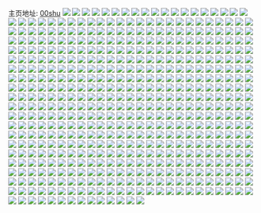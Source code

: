 主页地址: [00shu](https://weibo.com/u/6704541105) 
![](https://wx4.sinaimg.cn/mw2000/007jJzpLgy1h9plppdo9gj31s92dohdu.jpg) 
![](https://wx4.sinaimg.cn/mw2000/007jJzpLgy1h9plpx1lz2j31ui2mekjm.jpg) 
![](https://wx4.sinaimg.cn/mw2000/007jJzpLgy1h9plpsraugj320i2oo1kz.jpg) 
![](https://wx4.sinaimg.cn/mw2000/007jJzpLgy1h9plpygjhoj31yy2rlhdu.jpg) 
![](https://wx4.sinaimg.cn/mw2000/007jJzpLgy1h9plpm1ylfj31qa2hqe81.jpg) 
![](https://wx4.sinaimg.cn/mw2000/007jJzpLgy1h9gjmj890tj30zo1gtqgo.jpg) 
![](https://wx4.sinaimg.cn/mw2000/007jJzpLgy1h7ueocubhsj32032s7e81.jpg) 
![](https://wx4.sinaimg.cn/mw2000/007jJzpLgy1h7ueoa8ei7j324f2v11ky.jpg) 
![](https://wx4.sinaimg.cn/mw2000/007jJzpLgy1h7uevebjkxj31uy2ld7wh.jpg) 
![](https://wx4.sinaimg.cn/mw2000/007jJzpLgy1h6l0a0jcjhj31rs2hhkge.jpg) 
![](https://wx4.sinaimg.cn/mw2000/007jJzpLgy1h6l09terd0j328j3171kx.jpg) 
![](https://wx4.sinaimg.cn/mw2000/007jJzpLgy1h6l0a3j0gjj31y92lsqso.jpg) 
![](https://wx4.sinaimg.cn/mw2000/007jJzpLgy1h5lgs2u13pj31fj202azj.jpg) 
![](https://wx4.sinaimg.cn/mw2000/007jJzpLgy1h5lgs241wij30s4126wnr.jpg) 
![](https://wx4.sinaimg.cn/mw2000/007jJzpLgy1h5ld1puxusj30zo1migtu.jpg) 
![](https://wx4.sinaimg.cn/mw2000/007jJzpLgy1h5e7q46pfij30u017k45n.jpg) 
![](https://wx4.sinaimg.cn/mw2000/007jJzpLgy1h5e7pzz60tj30u014jwma.jpg) 
![](https://wx4.sinaimg.cn/mw2000/007jJzpLgy1h5e7q275ucj30u016t47m.jpg) 
![](https://wx4.sinaimg.cn/mw2000/007jJzpLgy1h5e7q3ivanj30u017kqe0.jpg) 
![](https://wx4.sinaimg.cn/mw2000/007jJzpLgy1h5e7q172n9j30u0158tfm.jpg) 
![](https://wx4.sinaimg.cn/mw2000/007jJzpLgy1h5e7pz4q1tj30u016uahx.jpg) 
![](https://wx4.sinaimg.cn/mw2000/007jJzpLgy1h5deev74jbj30u016c162.jpg) 
![](https://wx4.sinaimg.cn/mw2000/007jJzpLgy1h5deew89tnj30u016417v.jpg) 
![](https://wx4.sinaimg.cn/mw2000/007jJzpLgy1h5deewwosaj30u016tdly.jpg) 
![](https://wx4.sinaimg.cn/mw2000/007jJzpLgy1h5b5h2afh9j327e30w4qq.jpg) 
![](https://wx4.sinaimg.cn/mw2000/007jJzpLgy1h5b5i570sqj31n826ze81.jpg) 
![](https://wx4.sinaimg.cn/mw2000/007jJzpLgy1h5b5h5auabj324s2w34qq.jpg) 
![](https://wx4.sinaimg.cn/mw2000/007jJzpLly1h4lukalrbxj30u0190tdl.jpg) 
![](https://wx4.sinaimg.cn/mw2000/007jJzpLly1h4lukcdxn2j30u0140dlh.jpg) 
![](https://wx4.sinaimg.cn/mw2000/007jJzpLgy1h40zjaz57mj30zo1f4tno.jpg) 
![](https://wx4.sinaimg.cn/mw2000/007jJzpLgy1h40zjz3xzbj30zk1t07wh.jpg) 
![](https://wx4.sinaimg.cn/mw2000/007jJzpLgy1h3y5nlvgl6j32c03407wi.jpg) 
![](https://wx4.sinaimg.cn/mw2000/007jJzpLgy1h3y5nnd9m6j30w417d46d.jpg) 
![](https://wx4.sinaimg.cn/mw2000/007jJzpLgy1h3y5nq1lynj327q2ybu0x.jpg) 
![](https://wx4.sinaimg.cn/mw2000/007jJzpLgy1h3y73ghtnbj30yi1a0dre.jpg) 
![](https://wx4.sinaimg.cn/mw2000/007jJzpLgy1h3xk4tmg4bj31v22m5b29.jpg) 
![](https://wx4.sinaimg.cn/mw2000/007jJzpLgy1h3xk4sf16cj32c0340u10.jpg) 
![](https://wx4.sinaimg.cn/mw2000/007jJzpLgy1h3xk4ulmo4j31wm2oehdt.jpg) 
![](https://wx4.sinaimg.cn/mw2000/007jJzpLgy1h3xju6twluj30zm0ss780.jpg) 
![](https://wx4.sinaimg.cn/mw2000/007jJzpLgy1h3ukpjkchqj30u017qqc6.jpg) 
![](https://wx4.sinaimg.cn/mw2000/007jJzpLgy1h3ukpi3egnj30u017ck03.jpg) 
![](https://wx4.sinaimg.cn/mw2000/007jJzpLgy1h3rlz1ducsj32c03404qr.jpg) 
![](https://wx4.sinaimg.cn/mw2000/007jJzpLgy1h3rlz3p7zuj32c0340kjm.jpg) 
![](https://wx4.sinaimg.cn/mw2000/007jJzpLgy1h3rlz5da9bj32c0340e83.jpg) 
![](https://wx4.sinaimg.cn/mw2000/007jJzpLgy1h36oteh95mj30vu1j97d0.jpg) 
![](https://wx4.sinaimg.cn/mw2000/007jJzpLgy1h36otgo4npj30xs1n0gyj.jpg) 
![](https://wx4.sinaimg.cn/mw2000/007jJzpLgy1h36p9q1tjjj30zo1o6e2d.jpg) 
![](https://wx4.sinaimg.cn/mw2000/007jJzpLgy1h36otfox6rj30zo1ro4bw.jpg) 
![](https://wx4.sinaimg.cn/mw2000/007jJzpLly1h33ps1j46fj30u01jcahl.jpg) 
![](https://wx4.sinaimg.cn/mw2000/007jJzpLly1h33pr9t7bzj30u0160wp2.jpg) 
![](https://wx4.sinaimg.cn/mw2000/007jJzpLly1h33prae03rj30u012gwjo.jpg) 
![](https://wx4.sinaimg.cn/mw2000/007jJzpLly1h33pravuj4j30u01dpjxf.jpg) 
![](https://wx4.sinaimg.cn/mw2000/007jJzpLly1h33prbzwdqj30u01acjyw.jpg) 
![](https://wx4.sinaimg.cn/mw2000/007jJzpLly1h33prbg6mnj30u01a545i.jpg) 
![](https://wx4.sinaimg.cn/mw2000/007jJzpLly1h33pwyf0roj30u01edtg9.jpg) 
![](https://wx4.sinaimg.cn/mw2000/007jJzpLly1h33pwxrin1j30u01au42q.jpg) 
![](https://wx4.sinaimg.cn/mw2000/007jJzpLly1h33pztkc08j30u01ds77o.jpg) 
![](https://wx4.sinaimg.cn/mw2000/007jJzpLly1h33h9iys76j30u0140tgb.jpg) 
![](https://wx4.sinaimg.cn/mw2000/007jJzpLly1h33h9hoqh2j30u0140do0.jpg) 
![](https://wx4.sinaimg.cn/mw2000/007jJzpLly1h33h9kh63jj30u0140aii.jpg) 
![](https://wx4.sinaimg.cn/mw2000/007jJzpLly1h33h9ien48j30u017otfl.jpg) 
![](https://wx4.sinaimg.cn/mw2000/007jJzpLly1h33h9jmm4mj30u0141jzs.jpg) 
![](https://wx4.sinaimg.cn/mw2000/007jJzpLgy1h2qkr482j2j32b232rnpd.jpg) 
![](https://wx4.sinaimg.cn/mw2000/007jJzpLgy1h2qkr2q1kpj32c0340kjm.jpg) 
![](https://wx4.sinaimg.cn/mw2000/007jJzpLgy1h2qkr83dqpj329731y7wj.jpg) 
![](https://wx4.sinaimg.cn/mw2000/007jJzpLgy1h2qkqthgkrj32c0340qv6.jpg) 
![](https://wx4.sinaimg.cn/mw2000/007jJzpLgy1h2qkqwj4xaj315c1m7qld.jpg) 
![](https://wx4.sinaimg.cn/mw2000/007jJzpLgy1h2qkqxqlmnj321p2xyhdu.jpg) 
![](https://wx4.sinaimg.cn/mw2000/007jJzpLgy1h2qkqviqwxj32c035hhdu.jpg) 
![](https://wx4.sinaimg.cn/mw2000/007jJzpLgy1h2akh5rrs3j30u014g47a.jpg) 
![](https://wx4.sinaimg.cn/mw2000/007jJzpLgy1h2akh91a4gj30u015wqbz.jpg) 
![](https://wx4.sinaimg.cn/mw2000/007jJzpLgy1h2akhc2l3hj30q913etil.jpg) 
![](https://wx4.sinaimg.cn/mw2000/007jJzpLgy1h1rwypjhwpj326u323u0y.jpg) 
![](https://wx4.sinaimg.cn/mw2000/007jJzpLgy1h1okbi4fqcj328c2z41ky.jpg) 
![](https://wx4.sinaimg.cn/mw2000/007jJzpLgy1h1okbk9mtmj326e2zs1ky.jpg) 
![](https://wx4.sinaimg.cn/mw2000/007jJzpLgy1h1okbfyx98j32c03404qq.jpg) 
![](https://wx4.sinaimg.cn/mw2000/007jJzpLgy1h1okbj6x3vj329r3117wi.jpg) 
![](https://wx4.sinaimg.cn/mw2000/007jJzpLgy1h1okbljnbpj327032b7wi.jpg) 
![](https://wx4.sinaimg.cn/mw2000/007jJzpLgy1h1okbmmktsj328p32ze82.jpg) 
![](https://wx4.sinaimg.cn/mw2000/007jJzpLgy1h1okbnk40xj328c32h1ky.jpg) 
![](https://wx4.sinaimg.cn/mw2000/007jJzpLgy1h1okbq01grj32c0340u0y.jpg) 
![](https://wx4.sinaimg.cn/mw2000/007jJzpLgy1h1cyn1cc4mj328s28shdu.jpg) 
![](https://wx4.sinaimg.cn/mw2000/007jJzpLgy1h09z67w80uj32c0340qv5.jpg) 
![](https://wx4.sinaimg.cn/mw2000/007jJzpLgy1h09z69xk75j32c0340qv5.jpg) 
![](https://wx4.sinaimg.cn/mw2000/007jJzpLgy1h09z6wfssej32c0340qv5.jpg) 
![](https://wx4.sinaimg.cn/mw2000/007jJzpLgy1h02q4jgzvcj30zo0wrqar.jpg) 
![](https://wx4.sinaimg.cn/mw2000/007jJzpLgy1h02q4j1w70j30zo15udqg.jpg) 
![](https://wx4.sinaimg.cn/mw2000/007jJzpLgy1h02q52yz81j30ty13ujyx.jpg) 
![](https://wx4.sinaimg.cn/mw2000/007jJzpLgy1h02q4lroovj30zo2561kx.jpg) 
![](https://wx4.sinaimg.cn/mw2000/007jJzpLly1gyx80wh0bij30u015vdon.jpg) 
![](https://wx4.sinaimg.cn/mw2000/007jJzpLly1gyx810yg0ij30u0147wn0.jpg) 
![](https://wx4.sinaimg.cn/mw2000/007jJzpLly1gyx80vnjs8j30u014bqbh.jpg) 
![](https://wx4.sinaimg.cn/mw2000/007jJzpLly1gyslbj7yruj30u0161ah8.jpg) 
![](https://wx4.sinaimg.cn/mw2000/007jJzpLly1gyslb33xvlj30u0140qbt.jpg) 
![](https://wx4.sinaimg.cn/mw2000/007jJzpLly1gyslb2df7zj30u015wajk.jpg) 
![](https://wx4.sinaimg.cn/mw2000/007jJzpLly1gyslb56c23j30u015qgtx.jpg) 
![](https://wx4.sinaimg.cn/mw2000/007jJzpLly1gyslbohw4kj30u015ttf0.jpg) 
![](https://wx4.sinaimg.cn/mw2000/007jJzpLly1gyslb8jdn3j30u0153jz3.jpg) 
![](https://wx4.sinaimg.cn/mw2000/007jJzpLly1gyslb5v0w7j30u0154dqz.jpg) 
![](https://wx4.sinaimg.cn/mw2000/007jJzpLly1gynywp91eoj30u015xqbt.jpg) 
![](https://wx4.sinaimg.cn/mw2000/007jJzpLly1gynywm0afaj30u017qdqw.jpg) 
![](https://wx4.sinaimg.cn/mw2000/007jJzpLly1gynywlb7loj30u017ndod.jpg) 
![](https://wx4.sinaimg.cn/mw2000/007jJzpLly1gyfvf2dh5nj30u0140dkm.jpg) 
![](https://wx4.sinaimg.cn/mw2000/007jJzpLly1gyfvf7jhh6j30u0140n21.jpg) 
![](https://wx4.sinaimg.cn/mw2000/007jJzpLly1gybjs7bsa8j30zo2564c8.jpg) 
![](https://wx4.sinaimg.cn/mw2000/007jJzpLly1gybk5azc41j32c0340x6p.jpg) 
![](https://wx4.sinaimg.cn/mw2000/007jJzpLly1gybjsdquywj32c0340kjl.jpg) 
![](https://wx4.sinaimg.cn/mw2000/007jJzpLly1gyb84uurfdj30u017t7b8.jpg) 
![](https://wx4.sinaimg.cn/mw2000/007jJzpLly1gyb84ujix2j30u014bn70.jpg) 
![](https://wx4.sinaimg.cn/mw2000/007jJzpLly1gyb84vbk5wj30u014010b.jpg) 
![](https://wx4.sinaimg.cn/mw2000/007jJzpLly1gyb84u2ivqj30u016ak2r.jpg) 
![](https://wx4.sinaimg.cn/mw2000/007jJzpLly1gy5g1hffiij32c02ceqv5.jpg) 
![](https://wx4.sinaimg.cn/mw2000/007jJzpLly1gy5g1ja5wbj32c0340hdu.jpg) 
![](https://wx4.sinaimg.cn/mw2000/007jJzpLly1gy5g1ll1z2j32c0340npe.jpg) 
![](https://wx4.sinaimg.cn/mw2000/007jJzpLly1gy5g19fxfhj30xc2s01ky.jpg) 
![](https://wx4.sinaimg.cn/mw2000/007jJzpLly1gy5g17evisj31uu2nsb2a.jpg) 
![](https://wx4.sinaimg.cn/mw2000/007jJzpLly1gy5g1dstppj31w52nhe81.jpg) 
![](https://wx4.sinaimg.cn/mw2000/007jJzpLly1gy5g1cfzg1j31o32j11ky.jpg) 
![](https://wx4.sinaimg.cn/mw2000/007jJzpLly1gy5g1foo5hj329s35skjm.jpg) 
![](https://wx4.sinaimg.cn/mw2000/007jJzpLgy1gwduda0vrwj32c02c0b2b.jpg) 
![](https://wx4.sinaimg.cn/mw2000/007jJzpLgy1gwdud6gth0j31y42n5u0x.jpg) 
![](https://wx4.sinaimg.cn/mw2000/007jJzpLgy1gwdudbuzgbj327q2yahdv.jpg) 
![](https://wx4.sinaimg.cn/mw2000/007jJzpLgy1gwduddtkvcj32c0340kjm.jpg) 
![](https://wx4.sinaimg.cn/mw2000/007jJzpLgy1gwdud7uhj6j31zx2vrnpd.jpg) 
![](https://wx4.sinaimg.cn/mw2000/007jJzpLgy1gwdudgwn0gj32c03404qq.jpg) 
![](https://wx4.sinaimg.cn/mw2000/007jJzpLgy1gw4nqgcd9wj326j24x1ky.jpg) 
![](https://wx4.sinaimg.cn/mw2000/007jJzpLgy1gw4nqi8ykgj32c02c04qr.jpg) 
![](https://wx4.sinaimg.cn/mw2000/007jJzpLgy1gw4nqclem3j32c02c0qv6.jpg) 
![](https://wx4.sinaimg.cn/mw2000/007jJzpLgy1gvqnhg8rgyj60u0140jxx02.jpg) 
![](https://wx4.sinaimg.cn/mw2000/007jJzpLgy1gvg88gokjtj60u00u0drg02.jpg) 
![](https://wx4.sinaimg.cn/mw2000/007jJzpLgy1gvg88h5oncj60u00u014x02.jpg) 
![](https://wx4.sinaimg.cn/mw2000/007jJzpLly1gv5bpakitjj60u00u0afg02.jpg) 
![](https://wx4.sinaimg.cn/mw2000/007jJzpLly1gv2hrchp8kj30u00u047r.jpg) 
![](https://wx4.sinaimg.cn/mw2000/007jJzpLly1gv2hrc3e3mj30u00u0dp7.jpg) 
![](https://wx4.sinaimg.cn/mw2000/007jJzpLly1guxugc93ijj62c02c0x6q02.jpg) 
![](https://wx4.sinaimg.cn/mw2000/007jJzpLly1guxugefv55j62c02c0kjm02.jpg) 
![](https://wx4.sinaimg.cn/mw2000/007jJzpLly1guxugk24x2j62c02c04qq02.jpg) 
![](https://wx4.sinaimg.cn/mw2000/007jJzpLly1guxugm5rvxj62c02c0kjm02.jpg) 
![](https://wx4.sinaimg.cn/mw2000/007jJzpLly1guvi57glfjj60u00u0k0102.jpg) 
![](https://wx4.sinaimg.cn/mw2000/007jJzpLly1guvi584i42j30u00u0tii.jpg) 
![](https://wx4.sinaimg.cn/mw2000/007jJzpLly1guvi5b7xfoj60u00u07e102.jpg) 
![](https://wx4.sinaimg.cn/mw2000/007jJzpLly1guvi5c2bcqj60u00u047802.jpg) 
![](https://wx4.sinaimg.cn/mw2000/007jJzpLly1guirg8aqibj60u0140n6z02.jpg) 
![](https://wx4.sinaimg.cn/mw2000/007jJzpLly1guirg8vwa4j60u0140dpy02.jpg) 
![](https://wx4.sinaimg.cn/mw2000/007jJzpLly1guirg7khz0j60u0144gzf02.jpg) 
![](https://wx4.sinaimg.cn/mw2000/007jJzpLly1guirgabfeqj60u0140n6b02.jpg) 
![](https://wx4.sinaimg.cn/mw2000/007jJzpLly1gucnbmdkxvj60u0140aij02.jpg) 
![](https://wx4.sinaimg.cn/mw2000/007jJzpLly1gucnc315olj61400u0dpg02.jpg) 
![](https://wx4.sinaimg.cn/mw2000/007jJzpLly1gu9jxe19szj61yo2kvqv502.jpg) 
![](https://wx4.sinaimg.cn/mw2000/007jJzpLly1gu9jxfhvzpj621w2qikjl02.jpg) 
![](https://wx4.sinaimg.cn/mw2000/007jJzpLly1gu9jxgqmj9j31lb2807wh.jpg) 
![](https://wx4.sinaimg.cn/mw2000/007jJzpLly1gu9jxjhs05j32892z0u0y.jpg) 
![](https://wx4.sinaimg.cn/mw2000/007jJzpLly1gu9jxlfc58j62bb2bbe8202.jpg) 
![](https://wx4.sinaimg.cn/mw2000/007jJzpLly1gu9jxn0hc1j62a231eu0x02.jpg) 
![](https://wx4.sinaimg.cn/mw2000/007jJzpLly1gtr1hbsuzwj616o1kxe4h02.jpg) 
![](https://wx4.sinaimg.cn/mw2000/007jJzpLly1gtr1hc92gtj616o1kxql902.jpg) 
![](https://wx4.sinaimg.cn/mw2000/007jJzpLly1gtr1hcnnbyj616o1kx1at02.jpg) 
![](https://wx4.sinaimg.cn/mw2000/007jJzpLly1gtr1hauyi2j616o1kxne702.jpg) 
![](https://wx4.sinaimg.cn/mw2000/007jJzpLly1gtakampzrkj30u014048e.jpg) 
![](https://wx4.sinaimg.cn/mw2000/007jJzpLly1gt2ssktckzj30u00u0q8t.jpg) 
![](https://wx4.sinaimg.cn/mw2000/007jJzpLly1gt2ssl6xtwj30u00u0jwg.jpg) 
![](https://wx4.sinaimg.cn/mw2000/007jJzpLly1gt2ssn2457j30u00u0qcy.jpg) 
![](https://wx4.sinaimg.cn/mw2000/007jJzpLly1gt2ssooxmuj30u00u07fd.jpg) 
![](https://wx4.sinaimg.cn/mw2000/007jJzpLly1gsy6g34w3fj30zr1dxty2.jpg) 
![](https://wx4.sinaimg.cn/mw2000/007jJzpLly1gsxs64s4sfj316m1kuk6y.jpg) 
![](https://wx4.sinaimg.cn/mw2000/007jJzpLly1gsxs65pshvj311t1eg4hx.jpg) 
![](https://wx4.sinaimg.cn/mw2000/007jJzpLly1gsxs66siizj316o1kxqu1.jpg) 
![](https://wx4.sinaimg.cn/mw2000/007jJzpLly1gsxs67749ij314z1iodwn.jpg) 
![](https://wx4.sinaimg.cn/mw2000/007jJzpLly1gsxs67hig0j30xu1b9k0y.jpg) 
![](https://wx4.sinaimg.cn/mw2000/007jJzpLly1gsuo1lsfgmj32c03407wj.jpg) 
![](https://wx4.sinaimg.cn/mw2000/007jJzpLly1gsuo1jm5q6j32c03404qr.jpg) 
![](https://wx4.sinaimg.cn/mw2000/007jJzpLly1gsuo1hd1y6j32c03407wj.jpg) 
![](https://wx4.sinaimg.cn/mw2000/007jJzpLly1gsuo1chhasj32ap32au0y.jpg) 
![](https://wx4.sinaimg.cn/mw2000/007jJzpLly1gsfdw96yelj321t2v1b2a.jpg) 
![](https://wx4.sinaimg.cn/mw2000/007jJzpLly1gsfdvyod1wj31tz2iuqv6.jpg) 
![](https://wx4.sinaimg.cn/mw2000/007jJzpLly1gsfdvzm228j31ys2r0npe.jpg) 
![](https://wx4.sinaimg.cn/mw2000/007jJzpLly1gsfdw20pldj32c03404qr.jpg) 
![](https://wx4.sinaimg.cn/mw2000/007jJzpLly1gsfdw3d8gzj31zi2s2hdu.jpg) 
![](https://wx4.sinaimg.cn/mw2000/007jJzpLly1gsfdvxkdrlj328g2z9e82.jpg) 
![](https://wx4.sinaimg.cn/mw2000/007jJzpLly1gsfdw643lnj323l2tcqv6.jpg) 
![](https://wx4.sinaimg.cn/mw2000/007jJzpLly1gsfdw82dyqj32c0340b2c.jpg) 
![](https://wx4.sinaimg.cn/mw2000/007jJzpLly1gsfdw46vqnj61yd2saqv502.jpg) 
![](https://wx4.sinaimg.cn/mw2000/007jJzpLly1gs6ev32qymj30u00u07f4.jpg) 
![](https://wx4.sinaimg.cn/mw2000/007jJzpLly1gs6ev481yyj30u00u0tgw.jpg) 
![](https://wx4.sinaimg.cn/mw2000/007jJzpLly1gs6euvb2tjj30u012cq96.jpg) 
![](https://wx4.sinaimg.cn/mw2000/007jJzpLly1gs6euz3h78j30u0169n8h.jpg) 
![](https://wx4.sinaimg.cn/mw2000/007jJzpLly1gs6ev0y1xuj30u0162ndm.jpg) 
![](https://wx4.sinaimg.cn/mw2000/007jJzpLly1gs6ev5dajgj30u00u0460.jpg) 
![](https://wx4.sinaimg.cn/mw2000/007jJzpLly1gs6euuasrbj30u016s15a.jpg) 
![](https://wx4.sinaimg.cn/mw2000/007jJzpLly1gs6ev7f156j30u013uqaw.jpg) 
![](https://wx4.sinaimg.cn/mw2000/007jJzpLly1gs6euwthgij30u017i18n.jpg) 
![](https://wx4.sinaimg.cn/mw2000/007jJzpLly1gs6ev95077j60u00u0jyw02.jpg) 
![](https://wx4.sinaimg.cn/mw2000/007jJzpLly1grz72a1d2nj30yc091gmt.jpg) 
![](https://wx4.sinaimg.cn/mw2000/007jJzpLly1grz729qnppj30zo0o0tfr.jpg) 
![](https://wx4.sinaimg.cn/mw2000/007jJzpLly1grz5z6462qj30u0140tez.jpg) 
![](https://wx4.sinaimg.cn/mw2000/007jJzpLly1grz5z5i0gbj30u0140qbz.jpg) 
![](https://wx4.sinaimg.cn/mw2000/007jJzpLly1grw0bojxfzj30u0140tjl.jpg) 
![](https://wx4.sinaimg.cn/mw2000/007jJzpLly1grvznbpwe4j30u015zdvg.jpg) 
![](https://wx4.sinaimg.cn/mw2000/007jJzpLly1grvznaxcaaj30u015btnp.jpg) 
![](https://wx4.sinaimg.cn/mw2000/007jJzpLly1grvzna73hcj30u014gwtl.jpg) 
![](https://wx4.sinaimg.cn/mw2000/007jJzpLly1grvzn8avzaj30u0156nc1.jpg) 
![](https://wx4.sinaimg.cn/mw2000/007jJzpLgy1grt3fzc919j32c0340kjm.jpg) 
![](https://wx4.sinaimg.cn/mw2000/007jJzpLgy1grt3g1wt3xj333z2bzb2a.jpg) 
![](https://wx4.sinaimg.cn/mw2000/007jJzpLgy1grs3jt30haj30u0140dnn.jpg) 
![](https://wx4.sinaimg.cn/mw2000/007jJzpLgy1grs3fkoh3jj30u0140wlq.jpg) 
![](https://wx4.sinaimg.cn/mw2000/007jJzpLly1gs5fifdfi3j30ra16k45j.jpg) 
![](https://wx4.sinaimg.cn/mw2000/007jJzpLly1grkde6kyjjj32vw2aakjl.jpg) 
![](https://wx4.sinaimg.cn/mw2000/007jJzpLly1grkde8lxpgj32c0340x6p.jpg) 
![](https://wx4.sinaimg.cn/mw2000/007jJzpLgy1grjmwtu10wj30u0140dms.jpg) 
![](https://wx4.sinaimg.cn/mw2000/007jJzpLgy1gri4z5wz4ej32c0340npd.jpg) 
![](https://wx4.sinaimg.cn/mw2000/007jJzpLgy1gri4z21ujxj32c03404qr.jpg) 
![](https://wx4.sinaimg.cn/mw2000/007jJzpLgy1grffinr7umj30u011uq9o.jpg) 
![](https://wx4.sinaimg.cn/mw2000/007jJzpLgy1grer65kjzoj30u0140ado.jpg) 
![](https://wx4.sinaimg.cn/mw2000/007jJzpLgy1grer66akxbj30u0140aec.jpg) 
![](https://wx4.sinaimg.cn/mw2000/007jJzpLgy1grer678fikj30u0140afc.jpg) 
![](https://wx4.sinaimg.cn/mw2000/007jJzpLgy1grer67zqhdj30u014042q.jpg) 
![](https://wx4.sinaimg.cn/mw2000/007jJzpLgy1gregqtjb21j31sc2dsu0x.jpg) 
![](https://wx4.sinaimg.cn/mw2000/007jJzpLgy1gregwmqwjej31sc2dshdu.jpg) 
![](https://wx4.sinaimg.cn/mw2000/007jJzpLgy1grdhzbspk4j31410u0k3t.jpg) 
![](https://wx4.sinaimg.cn/mw2000/007jJzpLgy1grdhz7m8t6j31400u016w.jpg) 
![](https://wx4.sinaimg.cn/mw2000/007jJzpLgy1grcsyssln4j60u0140n8a02.jpg) 
![](https://wx4.sinaimg.cn/mw2000/007jJzpLgy1grcsytw1pzj31400u013g.jpg) 
![](https://wx4.sinaimg.cn/mw2000/007jJzpLgy1grc285tk4aj30u01404cp.jpg) 
![](https://wx4.sinaimg.cn/mw2000/007jJzpLly1gr34o7nsgsj32bb333x6q.jpg) 
![](https://wx4.sinaimg.cn/mw2000/007jJzpLly1gr34o97mi5j329z31bnpe.jpg) 
![](https://wx4.sinaimg.cn/mw2000/007jJzpLly1gr34odosxgj31x12pn1ky.jpg) 
![](https://wx4.sinaimg.cn/mw2000/007jJzpLly1gr34o534s7j628f2z8kjm02.jpg) 
![](https://wx4.sinaimg.cn/mw2000/007jJzpLly1gr34oc03iaj325g2zz1ky.jpg) 
![](https://wx4.sinaimg.cn/mw2000/007jJzpLly1gr34oeetrxj316q1pkdyi.jpg) 
![](https://wx4.sinaimg.cn/mw2000/007jJzpLly1gr0tghnt34j31ez1w0hdt.jpg) 
![](https://wx4.sinaimg.cn/mw2000/007jJzpLly1gr0tfwwg43j32bb3334qr.jpg) 
![](https://wx4.sinaimg.cn/mw2000/007jJzpLly1gr0tgf5blpj324z2zhqv7.jpg) 
![](https://wx4.sinaimg.cn/mw2000/007jJzpLly1gr0tg68hj4j31o0281qv5.jpg) 
![](https://wx4.sinaimg.cn/mw2000/007jJzpLly1gr0tga0ic0j31o0281qv5.jpg) 
![](https://wx4.sinaimg.cn/mw2000/007jJzpLly1gr0tfz3c5vj30ru1euqkp.jpg) 
![](https://wx4.sinaimg.cn/mw2000/007jJzpLly1gr0tgk06odj31m829a7wi.jpg) 
![](https://wx4.sinaimg.cn/mw2000/007jJzpLly1gr0tfsdde6j32bb3334qr.jpg) 
![](https://wx4.sinaimg.cn/mw2000/007jJzpLly1gr0tfnqy6vj32bb333hdv.jpg) 
![](https://wx4.sinaimg.cn/mw2000/007jJzpLly1gqygp9kv3yj31jh1xxhdt.jpg) 
![](https://wx4.sinaimg.cn/mw2000/007jJzpLly1gqygpc46rzj31o0281kjl.jpg) 
![](https://wx4.sinaimg.cn/mw2000/007jJzpLly1gqygp6k4amj31k02ac4qq.jpg) 
![](https://wx4.sinaimg.cn/mw2000/007jJzpLly1gqygpfqf24j31o028jnpd.jpg) 
![](https://wx4.sinaimg.cn/mw2000/007jJzpLly1gqygp3qkewj30ru1k51kx.jpg) 
![](https://wx4.sinaimg.cn/mw2000/007jJzpLly1gqygw53v2aj30xu16bn6d.jpg) 
![](https://wx4.sinaimg.cn/mw2000/007jJzpLly1gqygwa2u29j31ul2mix6q.jpg) 
![](https://wx4.sinaimg.cn/mw2000/007jJzpLly1gqygp1m11xj30ru1i04dl.jpg) 
![](https://wx4.sinaimg.cn/mw2000/007jJzpLly1gqygweyk3xj325l2oz1kz.jpg) 
![](https://wx4.sinaimg.cn/mw2000/007jJzpLly1gqygme9v04j31er1w0u0x.jpg) 
![](https://wx4.sinaimg.cn/mw2000/007jJzpLly1gqygmr7kl1j32252rxx6p.jpg) 
![](https://wx4.sinaimg.cn/mw2000/007jJzpLly1gqygmns1hjj326d33knpf.jpg) 
![](https://wx4.sinaimg.cn/mw2000/007jJzpLly1gqygmxd8hrj31sc2dskjl.jpg) 
![](https://wx4.sinaimg.cn/mw2000/007jJzpLly1gqygmidr8lj31zk2sahdu.jpg) 
![](https://wx4.sinaimg.cn/mw2000/007jJzpLly1gqygmtjf7ij316v1q67wh.jpg) 
![](https://wx4.sinaimg.cn/mw2000/007jJzpLly1gqygm9vwg6j318n1w04qp.jpg) 
![](https://wx4.sinaimg.cn/mw2000/007jJzpLly1gqygmv4fz9j31b51vue70.jpg) 
![](https://wx4.sinaimg.cn/mw2000/007jJzpLly1gqygnqlv9mj32c033i1l0.jpg) 
![](https://wx4.sinaimg.cn/mw2000/007jJzpLly1gqq4uyrcj4j30u00u0wis.jpg) 
![](https://wx4.sinaimg.cn/mw2000/007jJzpLly1gqq4utpnbrj30u01af4gp.jpg) 
![](https://wx4.sinaimg.cn/mw2000/007jJzpLly1gqq4uxd003j30u0140dr9.jpg) 
![](https://wx4.sinaimg.cn/mw2000/007jJzpLly1gqq4uumuesj30u0140dsm.jpg) 
![](https://wx4.sinaimg.cn/mw2000/007jJzpLly1gqq4uzn75cj30u0143k88.jpg) 
![](https://wx4.sinaimg.cn/mw2000/007jJzpLly1gqq4uvlck5j30u014049f.jpg) 
![](https://wx4.sinaimg.cn/mw2000/007jJzpLly1gqq4uwotutj30u0140k3d.jpg) 
![](https://wx4.sinaimg.cn/mw2000/007jJzpLly1gqq4uy4g3kj30u0140k1n.jpg) 
![](https://wx4.sinaimg.cn/mw2000/007jJzpLly1gqq4v0k88oj30u016f4eb.jpg) 
![](https://wx4.sinaimg.cn/mw2000/007jJzpLly1gqlnitj0toj30u0140tkr.jpg) 
![](https://wx4.sinaimg.cn/mw2000/007jJzpLly1gqlo3clpufj31400u0gyc.jpg) 
![](https://wx4.sinaimg.cn/mw2000/007jJzpLly1gqlangp1zbj312i1kwkdk.jpg) 
![](https://wx4.sinaimg.cn/mw2000/007jJzpLly1gqlane796lj32c0340b2b.jpg) 
![](https://wx4.sinaimg.cn/mw2000/007jJzpLly1gqlancvltrj32c0340b2b.jpg) 
![](https://wx4.sinaimg.cn/mw2000/007jJzpLly1gqlanfao7gj31sv2dr7wh.jpg) 
![](https://wx4.sinaimg.cn/mw2000/007jJzpLly1gqlang7t56j31p32db1ky.jpg) 
![](https://wx4.sinaimg.cn/mw2000/007jJzpLly1gqlanhbsntj316o1kwh8g.jpg) 
![](https://wx4.sinaimg.cn/mw2000/007jJzpLly1gqlanj5uadj31ut2oe7wj.jpg) 
![](https://wx4.sinaimg.cn/mw2000/007jJzpLly1gqlann1jsoj32c0340b2a.jpg) 
![](https://wx4.sinaimg.cn/mw2000/007jJzpLly1gqlank8kkrj32c0340b1d.jpg) 
![](https://wx4.sinaimg.cn/mw2000/007jJzpLly1gqh1imfmfnj32c02ebe82.jpg) 
![](https://wx4.sinaimg.cn/mw2000/007jJzpLly1gqh1initljj32c02c0qv6.jpg) 
![](https://wx4.sinaimg.cn/mw2000/007jJzpLly1gqh1ilaaorj32c02c0u12.jpg) 
![](https://wx4.sinaimg.cn/mw2000/007jJzpLly1gqh1ioi8muj32c02c01ky.jpg) 
![](https://wx4.sinaimg.cn/mw2000/007jJzpLly1gq7p12ndjgj30u016udvc.jpg) 
![](https://wx4.sinaimg.cn/mw2000/007jJzpLly1gq7p14fs8aj30u00zrtlp.jpg) 
![](https://wx4.sinaimg.cn/mw2000/007jJzpLly1gq7p13uyr1j30u01797q0.jpg) 
![](https://wx4.sinaimg.cn/mw2000/007jJzpLly1gq7p16dg0uj30u015wdyy.jpg) 
![](https://wx4.sinaimg.cn/mw2000/007jJzpLly1gq7p14uve1j30u01731ax.jpg) 
![](https://wx4.sinaimg.cn/mw2000/007jJzpLly1gq7p17dh5aj30u016uh1e.jpg) 
![](https://wx4.sinaimg.cn/mw2000/007jJzpLly1gq5lkcigeqj32c0340qv5.jpg) 
![](https://wx4.sinaimg.cn/mw2000/007jJzpLly1gq5lkk9uy3j324l2zbu0y.jpg) 
![](https://wx4.sinaimg.cn/mw2000/007jJzpLly1gq5lkdygr2j33402c07wi.jpg) 
![](https://wx4.sinaimg.cn/mw2000/007jJzpLly1gq5lkhrarij32c0340b29.jpg) 
![](https://wx4.sinaimg.cn/mw2000/007jJzpLly1gq5lkjc00tj31lf1o01ky.jpg) 
![](https://wx4.sinaimg.cn/mw2000/007jJzpLly1gq5lko7pnej31x32sikjm.jpg) 
![](https://wx4.sinaimg.cn/mw2000/007jJzpLly1gq36nv0uxgj30ru2so4qp.jpg) 
![](https://wx4.sinaimg.cn/mw2000/007jJzpLly1gq36vsg8nej30ru1xk7wh.jpg) 
![](https://wx4.sinaimg.cn/mw2000/007jJzpLly1gq36tuv5i1j32bb332u0y.jpg) 
![](https://wx4.sinaimg.cn/mw2000/007jJzpLly1gq36sey6a6j33332bbhdv.jpg) 
![](https://wx4.sinaimg.cn/mw2000/007jJzpLly1gq36nye7fgj30u0140dv6.jpg) 
![](https://wx4.sinaimg.cn/mw2000/007jJzpLly1gq36nue06aj30ru3qge82.jpg) 
![](https://wx4.sinaimg.cn/mw2000/007jJzpLly1gq36nzyhgcj33332bbx6r.jpg) 
![](https://wx4.sinaimg.cn/mw2000/007jJzpLly1gq36nxloi6j33332bb1kz.jpg) 
![](https://wx4.sinaimg.cn/mw2000/007jJzpLly1gq36ofssvfj32bb332x6r.jpg) 
![](https://wx4.sinaimg.cn/mw2000/007jJzpLly1gq36o19pfcj30ru2l1kjl.jpg) 
![](https://wx4.sinaimg.cn/mw2000/007jJzpLly1gq36nw97ipj32c02c0b2b.jpg) 
![](https://wx4.sinaimg.cn/mw2000/007jJzpLgy1gpv72con8uj30u0140jyz.jpg) 
![](https://wx4.sinaimg.cn/mw2000/007jJzpLgy1gpv72j1doej30u01407hm.jpg) 
![](https://wx4.sinaimg.cn/mw2000/007jJzpLgy1gpv72g1bd5j30u0140n4y.jpg) 
![](https://wx4.sinaimg.cn/mw2000/007jJzpLgy1gpv72dpzd3j30u0140jzd.jpg) 
![](https://wx4.sinaimg.cn/mw2000/007jJzpLgy1gpv72litq8j30u014049q.jpg) 
![](https://wx4.sinaimg.cn/mw2000/007jJzpLgy1gpv72h5hvej30u0140qag.jpg) 
![](https://wx4.sinaimg.cn/mw2000/007jJzpLgy1gprk3i2go7j31400u07es.jpg) 
![](https://wx4.sinaimg.cn/mw2000/007jJzpLgy1gprk3h02zkj31400u0n6a.jpg) 
![](https://wx4.sinaimg.cn/mw2000/007jJzpLgy1gprk3jmpvhj31400u0tlx.jpg) 
![](https://wx4.sinaimg.cn/mw2000/007jJzpLgy1gprk3klqdzj31400u0dqs.jpg) 
![](https://wx4.sinaimg.cn/mw2000/007jJzpLgy1gprk3l7dxaj31400u0wr7.jpg) 
![](https://wx4.sinaimg.cn/mw2000/007jJzpLgy1gprk3lqptoj30u0140dny.jpg) 
![](https://wx4.sinaimg.cn/mw2000/007jJzpLgy1gplxu4vukdj30u0140gs8.jpg) 
![](https://wx4.sinaimg.cn/mw2000/007jJzpLgy1gplxu1ttpkj30u017igsr.jpg) 
![](https://wx4.sinaimg.cn/mw2000/007jJzpLgy1gplxu48708j30u014pdjp.jpg) 
![](https://wx4.sinaimg.cn/mw2000/007jJzpLgy1gpifnuyibij32c03404qq.jpg) 
![](https://wx4.sinaimg.cn/mw2000/007jJzpLgy1gpifnhfjtkj32c03407wi.jpg) 
![](https://wx4.sinaimg.cn/mw2000/007jJzpLgy1gpifnlnskbj32c0340u0z.jpg) 
![](https://wx4.sinaimg.cn/mw2000/007jJzpLgy1gpifno0wegj332i2c0u0x.jpg) 
![](https://wx4.sinaimg.cn/mw2000/007jJzpLgy1gpifnzp5ryj318d1o04qp.jpg) 
![](https://wx4.sinaimg.cn/mw2000/007jJzpLgy1gpifndu053j33402c01ky.jpg) 
![](https://wx4.sinaimg.cn/mw2000/007jJzpLgy1gpifnrf00sj33402c0b2a.jpg) 
![](https://wx4.sinaimg.cn/mw2000/007jJzpLgy1gpifnj9ldyj32c0340hdu.jpg) 
![](https://wx4.sinaimg.cn/mw2000/007jJzpLgy1gpifocy36gj32c0340e84.jpg) 
![](https://wx4.sinaimg.cn/mw2000/007jJzpLgy1gpfsxga8uxj32zt26tb29.jpg) 
![](https://wx4.sinaimg.cn/mw2000/007jJzpLgy1gpfsx6vr1hj33402c0b2a.jpg) 
![](https://wx4.sinaimg.cn/mw2000/007jJzpLgy1gpfsxsgf24j33402c04qq.jpg) 
![](https://wx4.sinaimg.cn/mw2000/007jJzpLgy1gpfsx9fdg7j33402c01db.jpg) 
![](https://wx4.sinaimg.cn/mw2000/007jJzpLgy1gpfsxvnj0uj31x22k24qq.jpg) 
![](https://wx4.sinaimg.cn/mw2000/007jJzpLgy1gpfsximi04j32c02c07wh.jpg) 
![](https://wx4.sinaimg.cn/mw2000/007jJzpLgy1gpfsxms8umj32c0340npd.jpg) 
![](https://wx4.sinaimg.cn/mw2000/007jJzpLgy1gpfsxpae4yj33402c0u0x.jpg) 
![](https://wx4.sinaimg.cn/mw2000/007jJzpLgy1gpdujlkfzjj325o315qv8.jpg) 
![](https://wx4.sinaimg.cn/mw2000/007jJzpLgy1gpduk6sm4dj329y31au0x.jpg) 
![](https://wx4.sinaimg.cn/mw2000/007jJzpLgy1gpduk0ht49j327633zb2b.jpg) 
![](https://wx4.sinaimg.cn/mw2000/007jJzpLgy1gpdujsbr6uj32c0340npf.jpg) 
![](https://wx4.sinaimg.cn/mw2000/007jJzpLgy1gpdul6edrzj32c0340x6q.jpg) 
![](https://wx4.sinaimg.cn/mw2000/007jJzpLgy1gpdujv2b1hj327a31aqv6.jpg) 
![](https://wx4.sinaimg.cn/mw2000/007jJzpLgy1gpduk44eb1j327a33vkjn.jpg) 
![](https://wx4.sinaimg.cn/mw2000/007jJzpLgy1gpdujhc8g8j32742zib2b.jpg) 
![](https://wx4.sinaimg.cn/mw2000/007jJzpLgy1gpdul90g6xj325o32vnpe.jpg) 
![](https://wx4.sinaimg.cn/mw2000/007jJzpLgy1gpdkc1bc03j32c03407wh.jpg) 
![](https://wx4.sinaimg.cn/mw2000/007jJzpLgy1gpdkc4juzwj32722xe1kx.jpg) 
![](https://wx4.sinaimg.cn/mw2000/007jJzpLgy1gpdkbydd4hj329q30zx1l.jpg) 
![](https://wx4.sinaimg.cn/mw2000/007jJzpLgy1gpci60v23xj33402c0hdu.jpg) 
![](https://wx4.sinaimg.cn/mw2000/007jJzpLgy1gpbk1g3hedj33402c0quh.jpg) 
![](https://wx4.sinaimg.cn/mw2000/007jJzpLgy1gpbk16zmqvj33402c0qv5.jpg) 
![](https://wx4.sinaimg.cn/mw2000/007jJzpLgy1gpbk14cts7j33402c0u0x.jpg) 
![](https://wx4.sinaimg.cn/mw2000/007jJzpLgy1gpbk1dfzxwj33402c0b29.jpg) 
![](https://wx4.sinaimg.cn/mw2000/007jJzpLgy1gpbk1lu7vgj33402c0e81.jpg) 
![](https://wx4.sinaimg.cn/mw2000/007jJzpLgy1gpbk19n587j33402c07wh.jpg) 
![](https://wx4.sinaimg.cn/mw2000/007jJzpLgy1gp974omhtyj33402c0e81.jpg) 
![](https://wx4.sinaimg.cn/mw2000/007jJzpLgy1gp974qyvpdj33402c0hdt.jpg) 
![](https://wx4.sinaimg.cn/mw2000/007jJzpLgy1gp974tc9szj33402c0kjl.jpg) 
![](https://wx4.sinaimg.cn/mw2000/007jJzpLly1gp6smzk2kej33402c04qr.jpg) 
![](https://wx4.sinaimg.cn/mw2000/007jJzpLly1gp6smt1bnej33402c0hdv.jpg) 
![](https://wx4.sinaimg.cn/mw2000/007jJzpLly1gp6sn4dd5lj32c02c0hdt.jpg) 
![](https://wx4.sinaimg.cn/mw2000/007jJzpLly1gp6sn90mmtj31xc2o7x6p.jpg) 
![](https://wx4.sinaimg.cn/mw2000/007jJzpLly1gp4cuyohz0j32c0340u0z.jpg) 
![](https://wx4.sinaimg.cn/mw2000/007jJzpLly1gp4cviftmbj33402c0x6r.jpg) 
![](https://wx4.sinaimg.cn/mw2000/007jJzpLly1gp4cv9wt14j312a1j418h.jpg) 
![](https://wx4.sinaimg.cn/mw2000/007jJzpLly1gp4cv1lo7lj31la1nw7wh.jpg) 
![](https://wx4.sinaimg.cn/mw2000/007jJzpLly1gp4cv8d3xwj332i2aw7wj.jpg) 
![](https://wx4.sinaimg.cn/mw2000/007jJzpLly1gp4cvkgnsoj31rf2ebnpd.jpg) 
![](https://wx4.sinaimg.cn/mw2000/007jJzpLly1gp3dsdgjuoj31c31w01kx.jpg) 
![](https://wx4.sinaimg.cn/mw2000/007jJzpLly1gp3dsc63byj31481kwtst.jpg) 
![](https://wx4.sinaimg.cn/mw2000/007jJzpLly1gp3dsco3oyj313t1kwwxn.jpg) 
![](https://wx4.sinaimg.cn/mw2000/007jJzpLly1gp27wdj0fbj31x02rb4qp.jpg) 
![](https://wx4.sinaimg.cn/mw2000/007jJzpLly1gp12iz2mslj31xc2r1e82.jpg) 
![](https://wx4.sinaimg.cn/mw2000/007jJzpLly1gozg0vnkvjj32c0340b2b.jpg) 
![](https://wx4.sinaimg.cn/mw2000/007jJzpLly1gozfzg19l4j31qh1sc7tu.jpg) 
![](https://wx4.sinaimg.cn/mw2000/007jJzpLly1gozfzk2mozj32c03401ky.jpg) 
![](https://wx4.sinaimg.cn/mw2000/007jJzpLly1gozfzexxkqj31r71sbe81.jpg) 
![](https://wx4.sinaimg.cn/mw2000/007jJzpLly1gozfziuh80j31yo2m8dw2.jpg) 
![](https://wx4.sinaimg.cn/mw2000/007jJzpLly1gozfz9u46vj31tl2lo7pk.jpg) 
![](https://wx4.sinaimg.cn/mw2000/007jJzpLly1gozfzhox9yj31zz2ny7u5.jpg) 
![](https://wx4.sinaimg.cn/mw2000/007jJzpLly1gozfzdi20jj31xc2r11kx.jpg) 
![](https://wx4.sinaimg.cn/mw2000/007jJzpLly1gozfzb3f0rj31po2gpqnw.jpg) 
![](https://wx4.sinaimg.cn/mw2000/007jJzpLly1gozc1dfxifj30tu11uk1c.jpg) 
![](https://wx4.sinaimg.cn/mw2000/007jJzpLly1gozc02g8ohj30yi193jwk.jpg) 
![](https://wx4.sinaimg.cn/mw2000/007jJzpLly1gozc030u6qj33402c0npd.jpg) 
![](https://wx4.sinaimg.cn/mw2000/007jJzpLly1gozbzxczslj32yu2c07wh.jpg) 
![](https://wx4.sinaimg.cn/mw2000/007jJzpLly1gozc04p4n0j32c02c0e81.jpg) 
![](https://wx4.sinaimg.cn/mw2000/007jJzpLly1gozbzzf8t7j32o82bzx6p.jpg) 
![](https://wx4.sinaimg.cn/mw2000/007jJzpLly1gownaz2870j31400u0ak2.jpg) 
![](https://wx4.sinaimg.cn/mw2000/007jJzpLly1gownavs1j3j32c03401kz.jpg) 
![](https://wx4.sinaimg.cn/mw2000/007jJzpLly1gownaxyk4jj333m2bqkjn.jpg) 
![](https://wx4.sinaimg.cn/mw2000/007jJzpLly1gownazfnk9j31400u07fq.jpg) 
![](https://wx4.sinaimg.cn/mw2000/007jJzpLly1goqf5tcokjj33402c0kjm.jpg) 
![](https://wx4.sinaimg.cn/mw2000/007jJzpLly1goqf5v3hpxj33402c04qr.jpg) 
![](https://wx4.sinaimg.cn/mw2000/007jJzpLly1goqfjxj8ldj31qx2m84qq.jpg) 
![](https://wx4.sinaimg.cn/mw2000/007jJzpLly1goqfbiq5qkj31821mani9.jpg) 
![](https://wx4.sinaimg.cn/mw2000/007jJzpLly1goqf5xii5vj30u00u013m.jpg) 
![](https://wx4.sinaimg.cn/mw2000/007jJzpLly1goqf5rll8cj33402c0qv5.jpg) 
![](https://wx4.sinaimg.cn/mw2000/007jJzpLly1goqf6n5kllj322q37k1kz.jpg) 
![](https://wx4.sinaimg.cn/mw2000/007jJzpLly1goqf5wqkq7j33402c0b2b.jpg) 
![](https://wx4.sinaimg.cn/mw2000/007jJzpLly1goqf6qkxw7j31jz2q6hdt.jpg) 
![](https://wx4.sinaimg.cn/mw2000/007jJzpLly1goc1pkv9w9j32c02c0b29.jpg) 
![](https://wx4.sinaimg.cn/mw2000/007jJzpLly1goc1phpb83j32bb333qv6.jpg) 
![](https://wx4.sinaimg.cn/mw2000/007jJzpLly1goc1pmrmgmj31l921ckjm.jpg) 
![](https://wx4.sinaimg.cn/mw2000/007jJzpLly1goc1pfkk8hj32c02c04qp.jpg) 
![](https://wx4.sinaimg.cn/mw2000/007jJzpLly1goc1pjfzogj32c02c0haw.jpg) 
![](https://wx4.sinaimg.cn/mw2000/007jJzpLly1goc1pdpuklj33402c04qp.jpg) 
![](https://wx4.sinaimg.cn/mw2000/007jJzpLly1go2oq6v5rfj30gd08yq45.jpg) 
![](https://wx4.sinaimg.cn/mw2000/007jJzpLly1gnhm4yspatj32c02c04qr.jpg) 
![](https://wx4.sinaimg.cn/mw2000/007jJzpLly1gnhm4wswa6j33332bbnpf.jpg) 
![](https://wx4.sinaimg.cn/mw2000/007jJzpLly1gnhm53t06cj31ip1jpnpd.jpg) 
![](https://wx4.sinaimg.cn/mw2000/007jJzpLly1gnhm50nmbrj32v023lb2b.jpg) 
![](https://wx4.sinaimg.cn/mw2000/007jJzpLly1gnhm4v0px4j31ls1lzx6p.jpg) 
![](https://wx4.sinaimg.cn/mw2000/007jJzpLly1gnhm5758d7j33402c0b2c.jpg) 
![](https://wx4.sinaimg.cn/mw2000/007jJzpLly1gnhm54uifbj31ko1kox6p.jpg) 
![](https://wx4.sinaimg.cn/mw2000/007jJzpLly1gnhm52goy0j32c0340qv6.jpg) 
![](https://wx4.sinaimg.cn/mw2000/007jJzpLly1gnhm58nf1sj327k2vxx6p.jpg) 
![](https://wx4.sinaimg.cn/mw2000/007jJzpLly1gnd1shsj17j31pd1pdkcp.jpg) 
![](https://wx4.sinaimg.cn/mw2000/007jJzpLly1gnd1sgpxy1j31ps1rvnih.jpg) 
![](https://wx4.sinaimg.cn/mw2000/007jJzpLly1gn4s17d47rj32c02c0b29.jpg) 
![](https://wx4.sinaimg.cn/mw2000/007jJzpLly1gn4s1e5914j32c03401kz.jpg) 
![](https://wx4.sinaimg.cn/mw2000/007jJzpLly1gn4s1bo960j328n28n1kx.jpg) 
![](https://wx4.sinaimg.cn/mw2000/007jJzpLly1gn4s1f5yicj32c02c0hdt.jpg) 
![](https://wx4.sinaimg.cn/mw2000/007jJzpLly1gn4s1aj5rvj31n62a31kx.jpg) 
![](https://wx4.sinaimg.cn/mw2000/007jJzpLly1gn4s11eplej32c02c0e81.jpg) 
![](https://wx4.sinaimg.cn/mw2000/007jJzpLly1gn4s1iewdvj31o01o0qv5.jpg) 
![](https://wx4.sinaimg.cn/mw2000/007jJzpLly1gn4s12vikej32c02c07wh.jpg) 
![](https://wx4.sinaimg.cn/mw2000/007jJzpLly1gn4uocdugcj32532us7wh.jpg) 
![](https://wx4.sinaimg.cn/mw2000/007jJzpLly1gmwqup6kkrj31gc1uf4qp.jpg) 
![](https://wx4.sinaimg.cn/mw2000/007jJzpLly1gmwqun7u78j31fn1wve81.jpg) 
![](https://wx4.sinaimg.cn/mw2000/007jJzpLly1gmwquo93pdj317x1npqub.jpg) 
![](https://wx4.sinaimg.cn/mw2000/007jJzpLly1gmwr8p5txpj31bz1ss7wh.jpg) 
![](https://wx4.sinaimg.cn/mw2000/007jJzpLly1gmvflp8lg3j31qh2b0kjl.jpg) 
![](https://wx4.sinaimg.cn/mw2000/007jJzpLly1gmvceh0xefj33402c0qv5.jpg) 
![](https://wx4.sinaimg.cn/mw2000/007jJzpLly1gmvfoul7wkj31vm2i6e82.jpg) 
![](https://wx4.sinaimg.cn/mw2000/007jJzpLly1gmvcdt290wj32c02c0e81.jpg) 
![](https://wx4.sinaimg.cn/mw2000/007jJzpLly1gmvflnu4xmj31o62auhdt.jpg) 
![](https://wx4.sinaimg.cn/mw2000/007jJzpLly1gmvcedffffj32c02c07wh.jpg) 
![](https://wx4.sinaimg.cn/mw2000/007jJzpLly1gmvflmdw15j325s2vqqv6.jpg) 
![](https://wx4.sinaimg.cn/mw2000/007jJzpLly1gmvce8jzcxj32c02c0hdt.jpg) 
![](https://wx4.sinaimg.cn/mw2000/007jJzpLly1gmvflvk2b1j327s27s1kx.jpg) 
![](https://wx4.sinaimg.cn/mw2000/007jJzpLly1gmqyjnbz7bj32c02eu4qp.jpg) 
![](https://wx4.sinaimg.cn/mw2000/007jJzpLly1gmqyjqf5zyj32c02c0e81.jpg) 
![](https://wx4.sinaimg.cn/mw2000/007jJzpLly1gmqyjoj4l8j32c02c0nmg.jpg) 
![](https://wx4.sinaimg.cn/mw2000/007jJzpLly1gmqyjklih8j32c02c0dzo.jpg) 
![](https://wx4.sinaimg.cn/mw2000/007jJzpLly1gmmgd7ldf2j33402c0kjl.jpg) 
![](https://wx4.sinaimg.cn/mw2000/007jJzpLly1gmmgdnzsvzj32c02c0b29.jpg) 
![](https://wx4.sinaimg.cn/mw2000/007jJzpLly1gmmgdpxce1j32c02c0b29.jpg) 
![](https://wx4.sinaimg.cn/mw2000/007jJzpLly1gmmgd5o16rj32c02c04qp.jpg) 
![](https://wx4.sinaimg.cn/mw2000/007jJzpLly1gmmge4a77uj32c02c01kx.jpg) 
![](https://wx4.sinaimg.cn/mw2000/007jJzpLly1gmmgdyle6nj32c02dk1kx.jpg) 
![](https://wx4.sinaimg.cn/mw2000/007jJzpLgy1gm64jlgcg0j32bj32tu0y.jpg) 
![](https://wx4.sinaimg.cn/mw2000/007jJzpLgy1gm64jjbfqnj329u314e82.jpg) 
![](https://wx4.sinaimg.cn/mw2000/007jJzpLgy1gm64jh4f9uj32ds1sc4qp.jpg) 
![](https://wx4.sinaimg.cn/mw2000/007jJzpLgy1gm64jf046xj328x2ut7wi.jpg) 
![](https://wx4.sinaimg.cn/mw2000/007jJzpLgy1gm64jnh3r5j32bb333kjm.jpg) 
![](https://wx4.sinaimg.cn/mw2000/007jJzpLgy1gm64jhqs48j30r91bqqcp.jpg) 
![](https://wx4.sinaimg.cn/mw2000/007jJzpLgy1gm50xkx35uj32bb333hdv.jpg) 
![](https://wx4.sinaimg.cn/mw2000/007jJzpLgy1gm50xop2l9j32bb333b2b.jpg) 
![](https://wx4.sinaimg.cn/mw2000/007jJzpLgy1gm50xfbi77j30ru184h4m.jpg) 
![](https://wx4.sinaimg.cn/mw2000/007jJzpLgy1gm50xealpzj30ru15qh4a.jpg) 
![](https://wx4.sinaimg.cn/mw2000/007jJzpLgy1gm50xhkbyxj30ru14t4ku.jpg) 
![](https://wx4.sinaimg.cn/mw2000/007jJzpLgy1gm50xggkn5j30ru22cx2i.jpg) 
![](https://wx4.sinaimg.cn/mw2000/007jJzpLgy1glgrjqs1lij32c0340b2b.jpg) 
![](https://wx4.sinaimg.cn/mw2000/007jJzpLgy1glgrjpb91aj32c0340hdu.jpg) 
![](https://wx4.sinaimg.cn/mw2000/007jJzpLgy1glgrjs4977j326j2wqhdv.jpg) 
![](https://wx4.sinaimg.cn/mw2000/007jJzpLgy1glfhasasdfj30u00u010n.jpg) 
![](https://wx4.sinaimg.cn/mw2000/007jJzpLgy1glfhaqzhapj32c02c0b29.jpg) 
![](https://wx4.sinaimg.cn/mw2000/007jJzpLgy1glfhasp5lkj31400u0gyy.jpg) 
![](https://wx4.sinaimg.cn/mw2000/007jJzpLgy1glfhat2me3j30u00u0tim.jpg) 
![](https://wx4.sinaimg.cn/mw2000/007jJzpLgy1glfhatkergj30u00u0nf0.jpg) 
![](https://wx4.sinaimg.cn/mw2000/007jJzpLgy1glfhatzmp7j30u014awke.jpg) 
![](https://wx4.sinaimg.cn/mw2000/007jJzpLgy1glfhauf7iqj30u00u0jyl.jpg) 
![](https://wx4.sinaimg.cn/mw2000/007jJzpLgy1glfhav2or3j30rq15mak4.jpg) 
![](https://wx4.sinaimg.cn/mw2000/007jJzpLgy1glfhavs7fbj30ru2bi4qp.jpg) 
![](https://wx4.sinaimg.cn/mw2000/007jJzpLgy1glfhawbshoj30ru1jotsu.jpg) 
![](https://wx4.sinaimg.cn/mw2000/007jJzpLgy1gl6cusbutbj32c03404qq.jpg) 
![](https://wx4.sinaimg.cn/mw2000/007jJzpLgy1gl6crjciwaj32c0340u0y.jpg) 
![](https://wx4.sinaimg.cn/mw2000/007jJzpLgy1gl6cyd7r9cj32c03407wi.jpg) 
![](https://wx4.sinaimg.cn/mw2000/007jJzpLgy1gl6cpq9wizj30ww1mhamh.jpg) 
![](https://wx4.sinaimg.cn/mw2000/007jJzpLgy1gl6cppevc1j31j021ch6j.jpg) 
![](https://wx4.sinaimg.cn/mw2000/007jJzpLgy1gl6cwpie6yj30yi1ps7er.jpg) 
![](https://wx4.sinaimg.cn/mw2000/007jJzpLgy1gl6cpw693tj326z2xa7wi.jpg) 
![](https://wx4.sinaimg.cn/mw2000/007jJzpLgy1gl6cptmp3ij32ak3431kz.jpg) 
![](https://wx4.sinaimg.cn/mw2000/007jJzpLgy1gl6cpyc4bmj329i30oe81.jpg) 
![](https://wx4.sinaimg.cn/mw2000/007jJzpLgy1gl6cupo5uvj32c0340qv6.jpg) 
![](https://wx4.sinaimg.cn/mw2000/007jJzpLgy1gl6cpr1q7xj30yg1fowsd.jpg) 
![](https://wx4.sinaimg.cn/mw2000/007jJzpLgy1gl6cpwxxgkj30wo1m2483.jpg) 
![](https://wx4.sinaimg.cn/mw2000/007jJzpLly1gl0j55ufs8j32u924pu0y.jpg) 
![](https://wx4.sinaimg.cn/mw2000/007jJzpLly1gl0j53b46gj32uh24u4qq.jpg) 
![](https://wx4.sinaimg.cn/mw2000/007jJzpLly1gl0j57edvbj32p21ys7wi.jpg) 
![](https://wx4.sinaimg.cn/mw2000/007jJzpLly1gl0j543m8sj30ru1hsttm.jpg) 
![](https://wx4.sinaimg.cn/mw2000/007jJzpLly1gkzcum0lfzj30yi0u3apq.jpg) 
![](https://wx4.sinaimg.cn/mw2000/007jJzpLly1gkzcuehyuwj31tq1tqnpd.jpg) 
![](https://wx4.sinaimg.cn/mw2000/007jJzpLly1gkzedtpo8tj31cl1clqrt.jpg) 
![](https://wx4.sinaimg.cn/mw2000/007jJzpLly1gkzedvr9gtj32232231kz.jpg) 
![](https://wx4.sinaimg.cn/mw2000/007jJzpLly1gkxrjntokej30u11hcgvg.jpg) 
![](https://wx4.sinaimg.cn/mw2000/007jJzpLly1gkxrjys177j30tz1fse81.jpg) 
![](https://wx4.sinaimg.cn/mw2000/007jJzpLly1gkxrjnh919j30yi1q3gva.jpg) 
![](https://wx4.sinaimg.cn/mw2000/007jJzpLly1gkxrjo7wnvj30os17ywl1.jpg) 
![](https://wx4.sinaimg.cn/mw2000/007jJzpLly1gkxrmu3hhpj30u01404nt.jpg) 
![](https://wx4.sinaimg.cn/mw2000/007jJzpLly1gkxrjoof69j30yi1kjqcj.jpg) 
![](https://wx4.sinaimg.cn/mw2000/007jJzpLly1gkxrjtjqkij30yi22oqvb.jpg) 
![](https://wx4.sinaimg.cn/mw2000/007jJzpLly1gkxrjmuh6jj32c03407wh.jpg) 
![](https://wx4.sinaimg.cn/mw2000/007jJzpLly1gkxrjufydaj30ru1oatxj.jpg) 
![](https://wx4.sinaimg.cn/mw2000/007jJzpLgy1gkurym9gtaj32c02c07wh.jpg) 
![](https://wx4.sinaimg.cn/mw2000/007jJzpLgy1gkuryo2w33j327y27y7wh.jpg) 
![](https://wx4.sinaimg.cn/mw2000/007jJzpLgy1gkurykxjg1j329o304hdu.jpg) 
![](https://wx4.sinaimg.cn/mw2000/007jJzpLgy1gkuryq3gy6j32c02qne82.jpg) 
